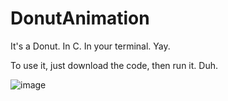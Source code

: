# DonutAnimation
It's a Donut. In C. In your terminal. Yay.

To use it, just download the code, then run it. Duh.

![image](https://user-images.githubusercontent.com/105673123/169586933-e28a8b21-6bb6-41db-b5d8-2d6f58c03992.png)
